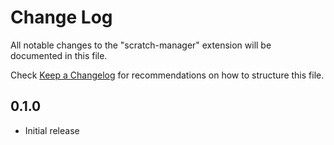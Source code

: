 # Change Log

All notable changes to the "scratch-manager" extension will be documented in this file.

Check [Keep a Changelog](http://keepachangelog.com/) for recommendations on how to structure this file.

## 0.1.0

- Initial release
